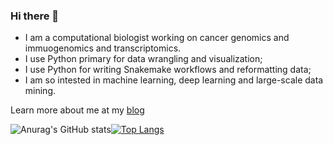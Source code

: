 ### Hi there 👋

<!--
**dolittle007/dolittle007** is a ✨ _special_ ✨ repository because its `README.md` (this file) appears on your GitHub profile.

Here are some ideas to get you started:

- 🔭 I’m currently working on ...
- 🌱 I’m currently learning ...
- 👯 I’m looking to collaborate on ...
- 🤔 I’m looking for help with ...
- 💬 Ask me about ...
- 📫 How to reach me: ...
- 😄 Pronouns: ...
- ⚡ Fun fact: ...
-->

* I am a computational biologist working on cancer genomics and immuogenomics and transcriptomics. 
* I use Python primary for data wrangling and visualization; 
* I use Python for writing Snakemake workflows and reformatting data; 
* I am so intested in machine learning, deep learning and large-scale data mining.

Learn more about me at my [blog](https://databeauty.com/blog/)

![Anurag's GitHub stats](https://github-readme-stats.vercel.app/api?username=dolittle007&show_icons=true&theme=tokyonight)[![Top Langs](https://github-readme-stats.vercel.app/api/top-langs/?username=dolittle007)](https://github.com/dolittle007)
